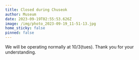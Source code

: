 ```yaml
---
title: Closed during Chuseok
author: Museum
date: 2023-09-19T02:55:53.626Z
image: /img/photo_2023-09-19_11-51-13.jpg
home_sticky: false
pinned: false
---
```

We will be operating normally at 10/3(tues). Thank you for your understanding.